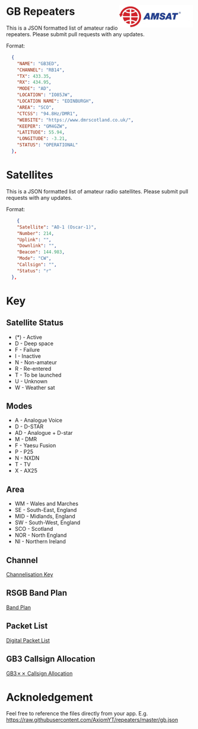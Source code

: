 # GB Repeaters <img src="https://raw.githubusercontent.com/AxiomYT/repeaters/master/AMSAT-Logo-only.jpg" width="200" height="60" align="right"/>

This is a JSON formatted list of amateur radio repeaters.
Please submit pull requests with any updates.

Format:
```json
  {
    "NAME": "GB3ED",
    "CHANNEL": "RB14",
    "TX": 433.35,
    "RX": 434.95,
    "MODE": "AD",
    "LOCATION": "IO85JW",
    "LOCATION NAME": "EDINBURGH",
    "AREA": "SCO",
    "CTCSS": "94.8Hz/DMR1",
    "WEBSITE": "https://www.dmrscotland.co.uk/",
    "KEEPER": "GM4GZW",
    "LATITUDE": 55.94,
    "LONGITUDE": -3.21,
    "STATUS": "OPERATIONAL"
  },
```

# Satellites

This is a JSON formatted list of amateur radio satellites.
Please submit pull requests with any updates.

Format:
```JSON
    {
    "Satellite": "AO-1 (Oscar-1)",
    "Number": 214,
    "Uplink": "",
    "Downlink": "",
    "Beacon": 144.983,
    "Mode": "CW",
    "Callsign": "",
    "Status": "r"
  },
```

# Key

## Satellite Status

* (\*) - Active  
* D - Deep space  
* F - Failure  
* I - Inactive  
* N	- Non-amateur  
* R - Re-entered  
* T - To be launched  
* U - Unknown  
* W - Weather sat  


## Modes
* A - Analogue Voice
* D - D-STAR
* AD - Analogue + D-star
* M - DMR
* F - Yaesu Fusion
* P - P25
* N - NXDN
* T - TV
* X - AX25

## Area

* WM - Wales and Marches
* SE - South-East, England
* MID - Midlands, England
* SW - South-West, England
* SCO - Scotland
* NOR - North England
* NI - Northern Ireland

## Channel

[Channelisation Key](https://github.com/AxiomYT/repeaters/blob/master/Channelisation%20Key.xlsx)

## RSGB Band Plan

[Band Plan](https://github.com/AxiomYT/repeaters/blob/master/rsgb_band_plan_2019%20(1).xls)

## Packet List

[Digital Packet List](https://github.com/AxiomYT/repeaters/blob/master/packetlist.xls)

## GB3 Callsign Allocation

[GB3✗✗ Callsign Allocation](https://github.com/AxiomYT/repeaters/blob/master/GH3%20Callsign%20Allocation.xlsx)

# Acknoledgement

Feel free to reference the files directly from your app. E.g. https://raw.githubusercontent.com/AxiomYT/repeaters/master/gb.json
